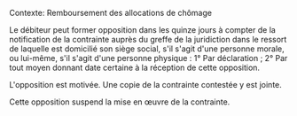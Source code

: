 Contexte: Remboursement des allocations de chômage

Le débiteur peut former opposition dans les quinze jours à compter de la notification de la contrainte auprès du greffe de la juridiction dans le ressort de laquelle est domicilié son siège social, s'il s'agit d'une personne morale, ou lui-même, s'il s'agit d'une personne physique : 1° Par déclaration ; 2° Par tout moyen donnant date certaine à la réception de cette opposition.

L'opposition est motivée. Une copie de la contrainte contestée y est jointe.

Cette opposition suspend la mise en œuvre de la contrainte.